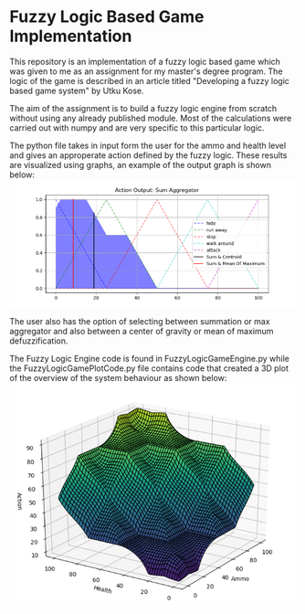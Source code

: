 # Fuzzy Logic Based Game Implementation
This repository is an implementation of a fuzzy logic based game which was given to me as an assignment for my master's degree program. The logic of the game is described in an article titled "Developing a fuzzy logic based game system" by Utku Kose. 

The aim of the assignment is to build a fuzzy logic engine from scratch without using any already published module. Most of the calculations were carried out with numpy and are very specific to this particular logic. 

The python file takes in input form the user for the ammo and health level and gives an approperate action defined by the fuzzy logic. These results are visualized using graphs, an example of the output graph is shown below:
![Example of Fuzzy Logic Game Engine Output](https://github.com/morukele/Fuzzy-Logice-Based-Game/blob/main/Ammo%2010%2C%20Health%2025%20Sum%20Aggregator%20Defense.png)



The user also has the option of selecting between summation or max aggregator and also between a center of gravity or mean of maximum defuzzification. 

The Fuzzy Logic Engine code is found in FuzzyLogicGameEngine.py while the FuzzyLogicGamePlotCode.py file contains code that created a 3D plot of the overview of the system behaviour as shown below: 
![3D plot of the fuzzy logic system behaviour](https://github.com/morukele/Fuzzy-Logice-Based-Game/blob/main/3D%20Surface%20Plot.png)
